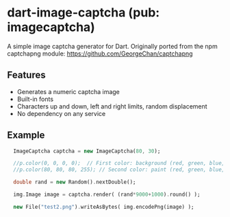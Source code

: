 # dart-image-captcha (pub: imagecaptcha)
A simple image captcha generator for Dart. Originally ported from the npm captchapng module: https://github.com/GeorgeChan/captchapng

## Features
* Generates a numeric captcha image
* Built-in fonts
* Characters up and down, left and right limits, random displacement
* No dependency on any service

## Example
```dart
  ImageCaptcha captcha = new ImageCaptcha(80, 30);

  //p.color(0, 0, 0, 0);  // First color: background (red, green, blue, alpha)
  //p.color(80, 80, 80, 255); // Second color: paint (red, green, blue, alpha)

  double rand = new Random().nextDouble();

  img.Image image = captcha.render( (rand*9000+1000).round() );

  new File("test2.png").writeAsBytes( img.encodePng(image) );
